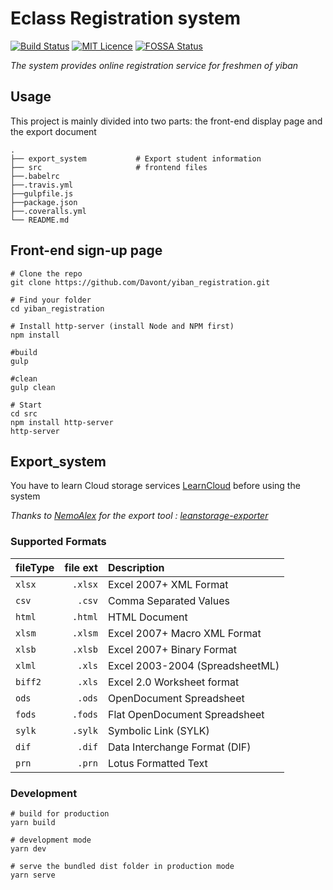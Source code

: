 # Eclass Registration system

[![Build Status](https://www.travis-ci.org/Davont/yiban_registration.svg?branch=master)](https://www.travis-ci.org/Davont/yiban_registration)
[![MIT Licence](https://badges.frapsoft.com/os/mit/mit.svg?v=103)](https://opensource.org/licenses/mit-license.php)
[![FOSSA Status](https://app.fossa.com/api/projects/git%2Bgithub.com%2FDavont%2Fyiban_registration.svg?type=shield)](https://app.fossa.com/projects/git%2Bgithub.com%2FDavont%2Fyiban_registration?ref=badge_shield)

_The system provides online registration service for freshmen of yiban_

## Usage

This project is mainly divided into two parts: the front-end display page and the export document

    .
    ├── export_system           # Export student information
    ├── src                     # frontend files
    ├──.babelrc
    ├──.travis.yml
    ├──gulpfile.js
    ├──package.json
    ├──.coveralls.yml
    └── README.md

## Front-end sign-up page

    # Clone the repo
    git clone https://github.com/Davont/yiban_registration.git

    # Find your folder
    cd yiban_registration

    # Install http-server (install Node and NPM first)
    npm install

    #build
    gulp

    #clean
    gulp clean

    # Start
    cd src
    npm install http-server
    http-server

## Export_system

You have to learn Cloud storage services [LearnCloud][1] before using the system

_Thanks to [NemoAlex][2] for the export tool : [leanstorage-exporter][3]_

### Supported Formats

| fileType | file ext | Description                     |
| :------- | -------: | :------------------------------ |
| `xlsx`   |  `.xlsx` | Excel 2007+ XML Format          |
| `csv`    |   `.csv` | Comma Separated Values          |
| `html`   |  `.html` | HTML Document                   |
| `xlsm`   |  `.xlsm` | Excel 2007+ Macro XML Format    |
| `xlsb`   |  `.xlsb` | Excel 2007+ Binary Format       |
| `xlml`   |   `.xls` | Excel 2003-2004 (SpreadsheetML) |
| `biff2`  |   `.xls` | Excel 2.0 Worksheet format      |
| `ods`    |   `.ods` | OpenDocument Spreadsheet        |
| `fods`   |  `.fods` | Flat OpenDocument Spreadsheet   |
| `sylk`   |  `.sylk` | Symbolic Link (SYLK)            |
| `dif`    |   `.dif` | Data Interchange Format (DIF)   |
| `prn`    |   `.prn` | Lotus Formatted Text            |

### Development

    # build for production
    yarn build

    # development mode
    yarn dev

    # serve the bundled dist folder in production mode
    yarn serve

[1]: https://leancloud.cn/
[2]: https://github.com/NemoAlex
[3]: https://github.com/ROYL-Design/leanstorage-exporter
